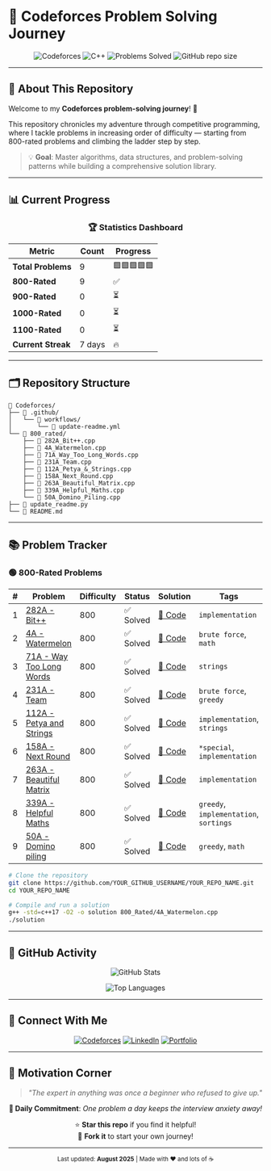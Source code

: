# 🚀 Codeforces Problem Solving Journey

<div align="center">

![Codeforces](https://img.shields.io/badge/Codeforces-1F8ACB?style=for-the-badge&logo=codeforces&logoColor=white)
![C++](https://img.shields.io/badge/C++17-00599C?style=for-the-badge&logo=c%2B%2B&logoColor=white)
![Problems Solved](https://img.shields.io/badge/Problems%20Solved-9-success?style=for-the-badge)
![GitHub repo size](https://img.shields.io/github/repo-size/swayam200/Codeforces?style=for-the-badge)

</div>

---

## 🎯 About This Repository

Welcome to my **Codeforces problem-solving journey**! 🌟

This repository chronicles my adventure through competitive programming, where I tackle problems in increasing order of difficulty — starting from 800-rated problems and climbing the ladder step by step.

> 💡 **Goal**: Master algorithms, data structures, and problem-solving patterns while building a comprehensive solution library.

---

## 📊 Current Progress

<div align="center">

### 🏆 Statistics Dashboard

| Metric | Count | Progress |
|--------|-------|----------|
| **Total Problems** | 9 | 🟩🟩🟩🟩🟩 |
| **800-Rated** | 9 | ✅ |
| **900-Rated** | 0 | ⏳ |
| **1000-Rated** | 0 | ⏳ |
| **1100-Rated** | 0 | ⏳ |
| **Current Streak** | 7 days | 🔥 |

</div>

---

## 🗂️ Repository Structure

```
📁 Codeforces/
├── 📂 .github/
│   └── 📂 workflows/
│       └── 📄 update-readme.yml
└── 📂 800_rated/
    ├── 📄 282A_Bit++.cpp
    ├── 📄 4A_Watermelon.cpp
    ├── 📄 71A_Way_Too_Long_Words.cpp
    ├── 📄 231A_Team.cpp
    ├── 📄 112A_Petya_&_Strings.cpp
    ├── 📄 158A_Next_Round.cpp
    ├── 📄 263A_Beautiful_Matrix.cpp
    ├── 📄 339A_Helpful_Maths.cpp
    └── 📄 50A_Domino_Piling.cpp
├── 📄 update_readme.py
└── 📄 README.md
```

---

## 📚 Problem Tracker

### 🟢 800-Rated Problems

| # | Problem | Difficulty | Status | Solution | Tags |
|---|---------|------------|--------|----------|------|
| 1 | [282A - Bit++](https://codeforces.com/problemset/problem/282/A) | 800 | ✅ Solved | [📝 Code](./800_rated/282A_Bit++.cpp) | `implementation` |
| 2 | [4A - Watermelon](https://codeforces.com/problemset/problem/4/A) | 800 | ✅ Solved | [📝 Code](./800_rated/4A_Watermelon.cpp) | `brute force`, `math` |
| 3 | [71A - Way Too Long Words](https://codeforces.com/problemset/problem/71/A) | 800 | ✅ Solved | [📝 Code](./800_rated/71A_Way_Too_Long_Words.cpp) | `strings` |
| 4 | [231A - Team](https://codeforces.com/problemset/problem/231/A) | 800 | ✅ Solved | [📝 Code](./800_rated/231A_Team.cpp) | `brute force`, `greedy` |
| 5 | [112A - Petya and Strings](https://codeforces.com/problemset/problem/112/A) | 800 | ✅ Solved | [📝 Code](./800_rated/112A_Petya_&_Strings.cpp) | `implementation`, `strings` |
| 6 | [158A - Next Round](https://codeforces.com/problemset/problem/158/A) | 800 | ✅ Solved | [📝 Code](./800_rated/158A_Next_Round.cpp) | `*special`, `implementation` |
| 7 | [263A - Beautiful Matrix](https://codeforces.com/problemset/problem/263/A) | 800 | ✅ Solved | [📝 Code](./800_rated/263A_Beautiful_Matrix.cpp) | `implementation` |
| 8 | [339A - Helpful Maths](https://codeforces.com/problemset/problem/339/A) | 800 | ✅ Solved | [📝 Code](./800_rated/339A_Helpful_Maths.cpp) | `greedy`, `implementation`, `sortings` |
| 9 | [50A - Domino piling](https://codeforces.com/problemset/problem/50/A) | 800 | ✅ Solved | [📝 Code](./800_rated/50A_Domino_Piling.cpp) | `greedy`, `math` |### ⚡ Quick Setup
```bash
# Clone the repository
git clone https://github.com/YOUR_GITHUB_USERNAME/YOUR_REPO_NAME.git
cd YOUR_REPO_NAME

# Compile and run a solution
g++ -std=c++17 -O2 -o solution 800_Rated/4A_Watermelon.cpp
./solution
```

---

## 🌟 GitHub Activity

<div align="center">

![GitHub Stats](https://github-readme-stats.vercel.app/api?username=swayam200&show_icons=true&theme=tokyonight&hide_border=true)

![Top Languages](https://github-readme-stats.vercel.app/api/top-langs/?username=swayam200&layout=compact&theme=tokyonight&hide_border=true)

</div>

---

## 🤝 Connect With Me

<div align="center">

[![Codeforces](https://img.shields.io/badge/Codeforces-swayam200-1F8ACB?style=for-the-badge&logo=codeforces)](https://codeforces.com/profile/swayam200)
[![LinkedIn](https://img.shields.io/badge/LinkedIn-Connect-0077B5?style=for-the-badge&logo=linkedin)](https://linkedin.com/in/swayam200)
[![Portfolio](https://img.shields.io/badge/Portfolio-Visit-FF5722?style=for-the-badge&logo=google-chrome)](https://swayam200.github.io)

</div>

---

## 💭 Motivation Corner

> *"The expert in anything was once a beginner who refused to give up."*

<div align="center">

**🎯 Daily Commitment**: *One problem a day keeps the interview anxiety away!*

⭐ **Star this repo** if you find it helpful!  
🍴 **Fork it** to start your own journey!

</div>

---

<div align="center">
<sub>Last updated: <strong>August 2025</strong> | Made with ❤️ and lots of ☕</sub>
</div>